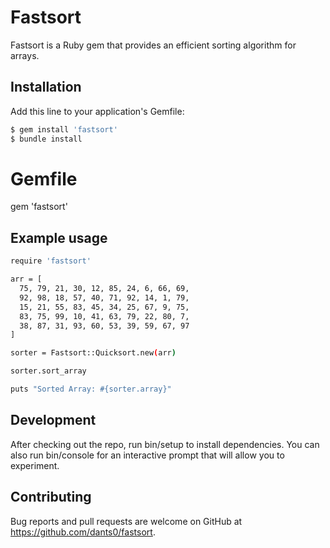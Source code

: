 # Fastsort

Fastsort is a Ruby gem that provides an efficient sorting algorithm for arrays.

## Installation

Add this line to your application's Gemfile:

```ruby
$ gem install 'fastsort'
$ bundle install
```

# Gemfile

gem 'fastsort'

## Example usage

```bash
require 'fastsort'

arr = [
  75, 79, 21, 30, 12, 85, 24, 6, 66, 69,
  92, 98, 18, 57, 40, 71, 92, 14, 1, 79,
  15, 21, 55, 83, 45, 34, 25, 67, 9, 75,
  83, 75, 99, 10, 41, 63, 79, 22, 80, 7,
  38, 87, 31, 93, 60, 53, 39, 59, 67, 97
]

sorter = Fastsort::Quicksort.new(arr)

sorter.sort_array

puts "Sorted Array: #{sorter.array}"
```

## Development
After checking out the repo, run bin/setup to install dependencies. You can also run bin/console for an interactive prompt that will allow you to experiment.

## Contributing
Bug reports and pull requests are welcome on GitHub at https://github.com/dants0/fastsort.